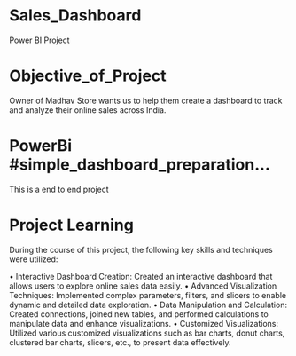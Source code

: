 # Sales_Dashboard
Power BI Project
# Objective_of_Project
Owner of Madhav Store wants us to help them create a dashboard to track and analyze their online sales across India.
# PowerBi #simple_dashboard_preparation...
This is a end to end project
# Project Learning
During the course of this project, the following key skills and techniques were utilized:

• Interactive Dashboard Creation: Created an interactive dashboard that allows users to explore online sales data easily.
• Advanced Visualization Techniques: Implemented complex parameters, filters, and slicers to enable dynamic and detailed data exploration.
• Data Manipulation and Calculation: Created connections, joined new tables, and performed calculations to manipulate data and enhance visualizations.
• Customized Visualizations: Utilized various customized visualizations such as bar charts, donut charts, clustered bar charts, slicers, etc., to present data effectively.
